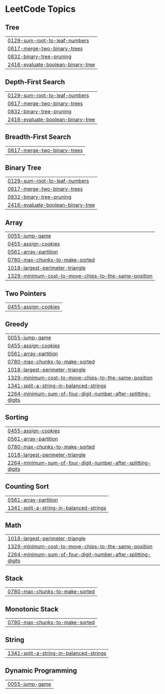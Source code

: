 

<!---LeetCode Topics Start-->
# LeetCode Topics
## Tree
|  |
| ------- |
| [0129-sum-root-to-leaf-numbers](https://github.com/shashiv367/LeetCode/tree/master/0129-sum-root-to-leaf-numbers) |
| [0617-merge-two-binary-trees](https://github.com/shashiv367/LeetCode/tree/master/0617-merge-two-binary-trees) |
| [0832-binary-tree-pruning](https://github.com/shashiv367/LeetCode/tree/master/0832-binary-tree-pruning) |
| [2416-evaluate-boolean-binary-tree](https://github.com/shashiv367/LeetCode/tree/master/2416-evaluate-boolean-binary-tree) |
## Depth-First Search
|  |
| ------- |
| [0129-sum-root-to-leaf-numbers](https://github.com/shashiv367/LeetCode/tree/master/0129-sum-root-to-leaf-numbers) |
| [0617-merge-two-binary-trees](https://github.com/shashiv367/LeetCode/tree/master/0617-merge-two-binary-trees) |
| [0832-binary-tree-pruning](https://github.com/shashiv367/LeetCode/tree/master/0832-binary-tree-pruning) |
| [2416-evaluate-boolean-binary-tree](https://github.com/shashiv367/LeetCode/tree/master/2416-evaluate-boolean-binary-tree) |
## Breadth-First Search
|  |
| ------- |
| [0617-merge-two-binary-trees](https://github.com/shashiv367/LeetCode/tree/master/0617-merge-two-binary-trees) |
## Binary Tree
|  |
| ------- |
| [0129-sum-root-to-leaf-numbers](https://github.com/shashiv367/LeetCode/tree/master/0129-sum-root-to-leaf-numbers) |
| [0617-merge-two-binary-trees](https://github.com/shashiv367/LeetCode/tree/master/0617-merge-two-binary-trees) |
| [0832-binary-tree-pruning](https://github.com/shashiv367/LeetCode/tree/master/0832-binary-tree-pruning) |
| [2416-evaluate-boolean-binary-tree](https://github.com/shashiv367/LeetCode/tree/master/2416-evaluate-boolean-binary-tree) |
## Array
|  |
| ------- |
| [0055-jump-game](https://github.com/shashiv367/LeetCode/tree/master/0055-jump-game) |
| [0455-assign-cookies](https://github.com/shashiv367/LeetCode/tree/master/0455-assign-cookies) |
| [0561-array-partition](https://github.com/shashiv367/LeetCode/tree/master/0561-array-partition) |
| [0780-max-chunks-to-make-sorted](https://github.com/shashiv367/LeetCode/tree/master/0780-max-chunks-to-make-sorted) |
| [1018-largest-perimeter-triangle](https://github.com/shashiv367/LeetCode/tree/master/1018-largest-perimeter-triangle) |
| [1329-minimum-cost-to-move-chips-to-the-same-position](https://github.com/shashiv367/LeetCode/tree/master/1329-minimum-cost-to-move-chips-to-the-same-position) |
## Two Pointers
|  |
| ------- |
| [0455-assign-cookies](https://github.com/shashiv367/LeetCode/tree/master/0455-assign-cookies) |
## Greedy
|  |
| ------- |
| [0055-jump-game](https://github.com/shashiv367/LeetCode/tree/master/0055-jump-game) |
| [0455-assign-cookies](https://github.com/shashiv367/LeetCode/tree/master/0455-assign-cookies) |
| [0561-array-partition](https://github.com/shashiv367/LeetCode/tree/master/0561-array-partition) |
| [0780-max-chunks-to-make-sorted](https://github.com/shashiv367/LeetCode/tree/master/0780-max-chunks-to-make-sorted) |
| [1018-largest-perimeter-triangle](https://github.com/shashiv367/LeetCode/tree/master/1018-largest-perimeter-triangle) |
| [1329-minimum-cost-to-move-chips-to-the-same-position](https://github.com/shashiv367/LeetCode/tree/master/1329-minimum-cost-to-move-chips-to-the-same-position) |
| [1341-split-a-string-in-balanced-strings](https://github.com/shashiv367/LeetCode/tree/master/1341-split-a-string-in-balanced-strings) |
| [2264-minimum-sum-of-four-digit-number-after-splitting-digits](https://github.com/shashiv367/LeetCode/tree/master/2264-minimum-sum-of-four-digit-number-after-splitting-digits) |
## Sorting
|  |
| ------- |
| [0455-assign-cookies](https://github.com/shashiv367/LeetCode/tree/master/0455-assign-cookies) |
| [0561-array-partition](https://github.com/shashiv367/LeetCode/tree/master/0561-array-partition) |
| [0780-max-chunks-to-make-sorted](https://github.com/shashiv367/LeetCode/tree/master/0780-max-chunks-to-make-sorted) |
| [1018-largest-perimeter-triangle](https://github.com/shashiv367/LeetCode/tree/master/1018-largest-perimeter-triangle) |
| [2264-minimum-sum-of-four-digit-number-after-splitting-digits](https://github.com/shashiv367/LeetCode/tree/master/2264-minimum-sum-of-four-digit-number-after-splitting-digits) |
## Counting Sort
|  |
| ------- |
| [0561-array-partition](https://github.com/shashiv367/LeetCode/tree/master/0561-array-partition) |
| [1341-split-a-string-in-balanced-strings](https://github.com/shashiv367/LeetCode/tree/master/1341-split-a-string-in-balanced-strings) |
## Math
|  |
| ------- |
| [1018-largest-perimeter-triangle](https://github.com/shashiv367/LeetCode/tree/master/1018-largest-perimeter-triangle) |
| [1329-minimum-cost-to-move-chips-to-the-same-position](https://github.com/shashiv367/LeetCode/tree/master/1329-minimum-cost-to-move-chips-to-the-same-position) |
| [2264-minimum-sum-of-four-digit-number-after-splitting-digits](https://github.com/shashiv367/LeetCode/tree/master/2264-minimum-sum-of-four-digit-number-after-splitting-digits) |
## Stack
|  |
| ------- |
| [0780-max-chunks-to-make-sorted](https://github.com/shashiv367/LeetCode/tree/master/0780-max-chunks-to-make-sorted) |
## Monotonic Stack
|  |
| ------- |
| [0780-max-chunks-to-make-sorted](https://github.com/shashiv367/LeetCode/tree/master/0780-max-chunks-to-make-sorted) |
## String
|  |
| ------- |
| [1341-split-a-string-in-balanced-strings](https://github.com/shashiv367/LeetCode/tree/master/1341-split-a-string-in-balanced-strings) |
## Dynamic Programming
|  |
| ------- |
| [0055-jump-game](https://github.com/shashiv367/LeetCode/tree/master/0055-jump-game) |
<!---LeetCode Topics End-->
